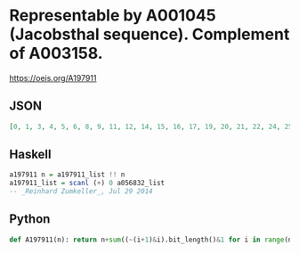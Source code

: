 # Representable by A001045 \(Jacobsthal sequence\)\. Complement of A003158\.
https://oeis.org/A197911
## JSON
```JSON
[0, 1, 3, 4, 5, 6, 8, 9, 11, 12, 14, 15, 16, 17, 19, 20, 21, 22, 24, 25, 26, 27, 29, 30, 32, 33, 35, 36, 37, 38, 40, 41, 43, 44, 46, 47, 48, 49, 51, 52, 54, 55, 57, 58, 59, 60, 62, 63, 64, 65, 67, 68, 69, 70, 72, 73, 75, 76, 78, 79, 80, 81, 83, 84, 85, 86, 88]
```
## Haskell
```Haskell
a197911 n = a197911_list !! n
a197911_list = scanl (+) 0 a056832_list
-- _Reinhard Zumkeller_, Jul 29 2014
```
## Python
```Python
def A197911(n): return n+sum((~(i+1)&i).bit_length()&1 for i in range(n)) # _Chai Wah Wu_, Jan 09 2023
```
